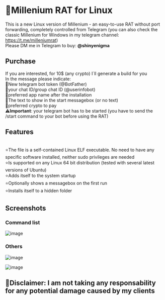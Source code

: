 # 📜Millenium RAT for Linux
This is a new Linux version of Millenium - an easy-to-use RAT without port forwarding, completely controlled from Telegram (you can also check the classic Millenium for Windows in my telegram channel: https://t.me/milleniumrat)
<br> Please DM me in Telegram to buy: **@shinyenigma**

## Purchase
If you are interested, for 10$ (any crypto) I`ll generate a build for you
<br> In the message please indicate:
<br> 🔹New telegram bot token (@BotFather)
<br> 🔹your chat ID/group chat ID (@userinfobot)
<br> 🔹preferred app name after the installation
<br> 🔹The text to show in the start messagebox (or no text)
<br> 🔹preferred crypto to pay
<br> ⚠️**Important**: your telegram bot has to be started (you have to send the /start command to your bot before using the RAT)

## Features
<br> ⭐️The file is a self-contained Linux ELF executable. No need to have any specific software installed, neither sudo privileges are needed
<br> ⭐️Is supported on any Linux 64 bit distribution (tested with several latest versions of Ubuntu)
<br> ⭐️Adds itself to the system startup
<br> ⭐️Optionally shows a messagebox on the first run
<br> ⭐️Installs itself to a hidden folder

## Screenshots
### Command list
![image](https://github.com/user-attachments/assets/1dd7c74d-8997-4a3a-b2a4-098f7528c61c)

### Others
![image](https://github.com/user-attachments/assets/3dbda7a6-e27d-4680-ac1b-cff1415f4cbd)

![image](https://github.com/user-attachments/assets/27687d56-cd54-4e74-81f2-3f2fcc2bbf09)

## 🛑Disclaimer: I am not taking any responsability for any potential damage caused by my clients
